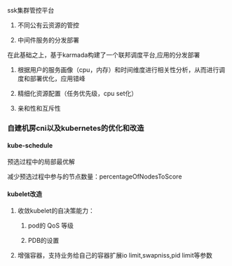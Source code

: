 ssk集群管控平台

1. 不同公有云资源的管控
    
2. 中间件服务的分发部署
    

在此基础之上，基于karmada构建了一个联邦调度平台,应用的分发部署

1. 根据用户的服务画像（cpu，内存）和时间维度进行相关性分析，从而进行调度和部署优化，应用错峰
    
2. 精细化资源配置（任务优先级，cpu set化）
    
3. 亲和性和互斥性
    

### 自建机房cni以及kubernetes的优化和改造

#### kube-schedule

预选过程中的局部最优解

减少预选过程中参与的节点数量：percentageOfNodesToScore

#### kubelet改造

1. 收敛kubelet的自决策能力：
    
    1. pod的 QoS 等级
        
    2. PDB的设置
        
2. 增强容器，支持业务给自己的容器扩展io limit,swapniss,pid limit等参数


